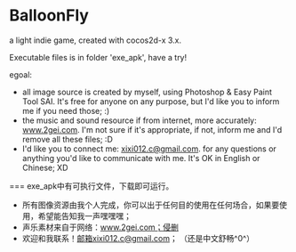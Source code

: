 # BalloonFly
a light indie game, created with cocos2d-x 3.x.

Executable files is in folder 'exe_apk', have a try!

egoal:
* all image source is created by myself, using Photoshop & Easy Paint Tool SAI. It's free for anyone on any purpose, but I'd like you to inform me if you need those; :)
* the music and sound resource if from internet, more accurately: www.2gei.com. I'm not sure if it's appropriate, if not, inform me and I'd remove all these files; :D
* I'd like you to connect me: xixi012.c@gmail.com. for any questions or anything you'd like to communicate with me. It's OK in English or Chinese; XD

===
exe_apk中有可执行文件，下载即可运行。

* 所有图像资源由我个人完成，你可以出于任何目的使用在任何场合，如果要使用，希望能告知我一声嘿嘿嘿；
* 声乐素材来自于网络：www.2gei.com；侵删
* 欢迎和我联系！邮箱xixi012.c@gmail.com；
（还是中文舒畅^0^）
